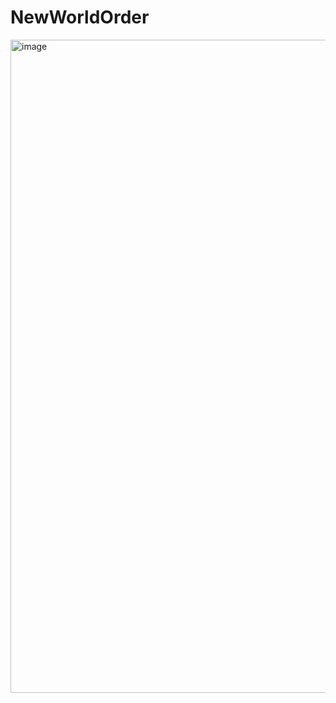 # NewWorldOrder

<img width="1920" height="1045" alt="image" src="https://github.com/user-attachments/assets/4a5ad000-9367-4b04-9182-67ad37b70b09" />
